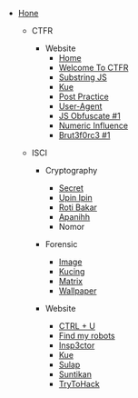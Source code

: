 - [Hone](/)

  - CTFR
    - Website
      - [Home](/CTFR/)
      - [Welcome To CTFR](CTFR/Web/Welcome%20To%20CTFR/)
      - [Substring JS](CTFR/Web/Substring%20JS/)
      - [Kue](CTFR/Web/Kue/)
      - [Post Practice](CTFR/Web/Post%20Practice/)
      - [User-Agent](CTFR/Web/User-Agent/)
      - [JS Obfuscate #1](CTFR/Web/JS%20Obfuscate%20%231/)
      - [Numeric Influence](CTFR/Web/Numeric%20Influence/)
      - [Brut3f0rc3 #1](CTFR/Web/Brut3f0rc3%20%231/)
  - ISCI

    - Cryptography
      - [Secret](ISCI/Cryptography/Secret/)
      - [Upin Ipin](ISCI/Cryptography/Upin%20Ipin/)
      - [Roti Bakar](ISCI/Cryptography/Roti%20Bakar/)
      - [Apanihh](ISCI/Cryptography/Apanihh/)
      - Nomor
    - Forensic

      - [Image](ISCI/Forensic/Image/)
      - [Kucing](ISCI/Forensic/Kucing)
      - [Matrix](ISCI/Forensic/Matrix/)
      - [Wallpaper](ISCI/Forensic/Wallpaper/)

    - Website
      - [CTRL + U](ISCI/Web/CTRL%20%2B%20U%20%3Av/)
      - [Find my robots](ISCI/Web/Find%20my%20robots/)
      - [Insp3ctor](ISCI/Web/Insp3ctor/)
      - [Kue](ISCI/Web/Kue/)
      - [Sulap](ISCI/Web/Sulap/)
      - [Suntikan](ISCI/Web/Suntikan/)
      - [TryToHack](ISCI/Web/TryToHack/)
